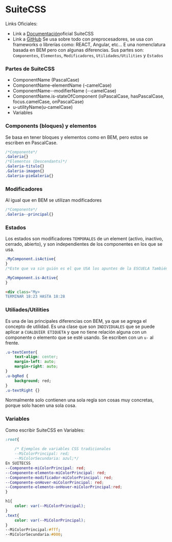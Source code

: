 # SuiteCSS

Links Oficiales:
- Link a [Documentación](https://suitcss.github.io/)oficial SuiteCSS
- Link a [GitHub](https://github.com/suitcss/suit/blob/master/doc/naming-conventions.md)
Se usa sobre todo con preprocesadores, se usa con frameworks o librerías como: REACT, Angular, etc... E una nomenclatura basada en BEM pero con algunas diferencias. Sus partes son: `Componentes`, `Elementos`, `Modificadores`, `Utilidades/Utilities` y `Estados`

### Partes de SuiteCSS
- ComponentName (PascalCase)
- ComponentName-elementName (-camelCase)
- ComponentName--modifierName (--camelCase)
- ComponentName.is-stateOfComponent (isPascalCase, hasPascalCase, focus.camelCase, onPascalCase)
- u-utilityName(u-camelCase)
- Variables
  
### Components (bloques) y elementos
Se basa en tener bloques y elementos como en BEM, pero estos se escriben en PascalCase.

```css
/*Componente*/
.Galeria{}
/*Elementos (Descendants)*/
.Galeria-titulo{}
.Galeria-imagen{}
.Galeria-pieGaleria{}
```
### Modificadores 
Al igual que en BEM se utilizan modificadores

```css
/*Componente*/
.Galeria--principal{}

```

### Estados

Los estados son modificadores `TEMPORALES` de un element (activo, inactivo, cerrado, abierto), y son independientes de los componentes en los que se usa.

```css
.MyComponent.isActive{
} 
/*Este que va sin guión es el que USA los apuntes de la ESCUELA También es el favorito del PROFESOR*/

.MyComponent.is-Active{
}

```

```html
<div class="My>
TERMINAR 18:23 HASTA 18:28
```

### Utiliades/Utilities
Es una de las principales diferencias con BEM, ya que se agrega el concepto de utilidad. Es una clase que son `INDIVIDUALES` que se puede aplicar a `CUALQUIER ETIQUETA` y que no tiene relación alguna con un componente o elemento que se esté usando. Se escriben con un `u-` al frente.

```css
.u-textCenter{
    text-align: center;
    margin-left: auto;
    margin-right: auto;
} 
.u-bgRed {
    background; red;
}
.u-textRight {}
```
Normalmente solo contienen una sola regla son cosas muy concretas, porque solo hacen una sola cosa.

### Variables

Como escribir SuiteCSS en Variables:

```css
:root{
    
    /* Ejemplos de variables CSS tradicionales
    --MiColorPrincipal: red;
    --MiColorSecundaria: azul;*/  
En SUITECSS
--Componente-miColorPrincipal: red;
--Componente-elemento-miColorPrincipal: red;
--Componente-modificador-miColorPrincipal: red;
--Componente-onHover-miColorPrincipal: red;
--Componente-elemento-onHover-miColorPrincipal:red;
}

h1{
    color: var(--MiColorPrincipal);
}
.text{
    color: var(--MiColorPrincipal);
}
--MiColorPrincipal:#fff;
--MiColorSecundaria:#000;


```


